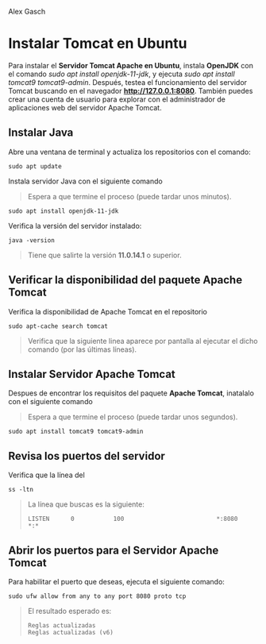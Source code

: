 Alex Gasch
# Instalar Tomcat en Ubuntu
Para instalar el **Servidor Tomcat Apache en Ubuntu**, instala **OpenJDK** con el comando _sudo apt install openjdk-11-jdk_, y ejecuta _sudo apt install tomcat9 tomcat9-admin_. Después, testea el funcionamiento del servidor Tomcat buscando en el navegador **http://127.0.0.1:8080**. También puedes crear una cuenta de usuario para explorar con el administrador de aplicaciones web del servidor Apache Tomcat.

## Instalar Java
Abre una ventana de terminal y actualiza los repositorios con el comando:
```
sudo apt update
```
Instala servidor Java con el siguiente comando
>Espera a que termine el proceso (puede tardar unos minutos).
```
sudo apt install openjdk-11-jdk
```
Verifica la versión del servidor instalado:
```
java -version
```
>Tiene que salirte la versión **11.0.14.1** o superior.

## Verificar la disponibilidad del paquete Apache Tomcat
Verifica la disponibilidad de Apache Tomcat en el repositorio
```
sudo apt-cache search tomcat
```
>Verifica que la siguiente linea aparece por pantalla al ejecutar el dicho comando (por las últimas líneas).

## Instalar Servidor Apache Tomcat
Despues de encontrar los requisitos del paquete **Apache Tomcat**, inatalalo con el siguiente comando
>Espera a que termine el proceso (puede tardar unos segundos).
```
sudo apt install tomcat9 tomcat9-admin
```

## Revisa los puertos del servidor
Verifica que la línea del 
```
ss -ltn
```
>La línea que buscas es la siguiente:
>```
>LISTEN      0           100                          *:8080                      *:*                
>```

## Abrir los puertos para el Servidor Apache Tomcat
Para habilitar el puerto que deseas, ejecuta el siguiente comando:
```
sudo ufw allow from any to any port 8080 proto tcp
```
>El resultado esperado es:
>```
>Reglas actualizadas
>Reglas actualizadas (v6)
>```
